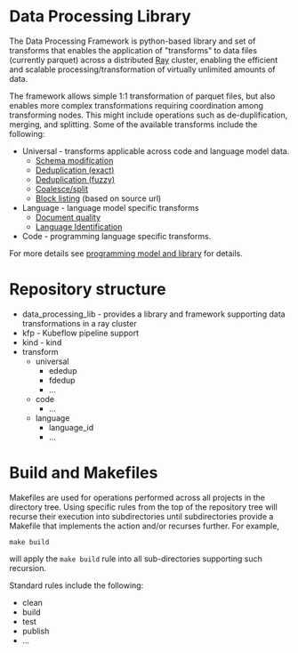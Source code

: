 # Data Processing Library
The Data Processing Framework is python-based library and set of transforms that enables the 
application of "transforms" to data files (currently parquet) across a distributed 
[Ray](https://docs.ray.io/en/latest/index.html) cluster, enabling the efficient and scalable processing/transformation of virtually 
unlimited amounts of data. 

The framework allows simple 1:1 transformation of parquet files, but also enables
more complex transformations requiring coordination among transforming nodes.
This might include operations such as de-duplification, merging, and splitting.
Some of the available transforms include the following:

* Universal - transforms applicable across code and language model data.
    * [Schema modification](transforms/universal/schema_modification/README.md)
    * [Deduplication (exact)](transforms/universal/ededup/README.md)
    * [Deduplication (fuzzy)](transforms/universal/fdedup/README.md)
    * [Coalesce/split](transforms/universal/coalesce/README.md)
    * [Block listing](transforms/universal/blocklisting/README.md) (based on source url)
* Language - language model specific transforms
    * [Document quality](transforms/universal/doc_quality/README.md)
    * [Language Identification](transforms/universal/language_id/README.md)
* Code - programming language specific transforms.

For more details see [programming model and library](data-processing-lib/doc/overview.md) for details.

# Repository structure
* data_processing_lib - provides a library and framework supporting data transformations in a ray cluster
* kfp - Kubeflow pipeline support
* kind - kind
* transform
    * universal
        * ededup 
        * fdedup 
        * ...
    * code
        * ...
    * language
        * language_id
        * ...

# Build and Makefiles
Makefiles are used for operations performed across all projects in the directory tree.
Using specific rules from the top of the repository tree will recurse their execution
into subdirectories  until subdirectories provide a Makefile that implements the action
and/or recurses further.  For example,
```shell
make build
```
will apply the `make build` rule into all sub-directories supporting such recursion.

Standard rules include the following:

* clean
* build
* test
* publish
* ... 
